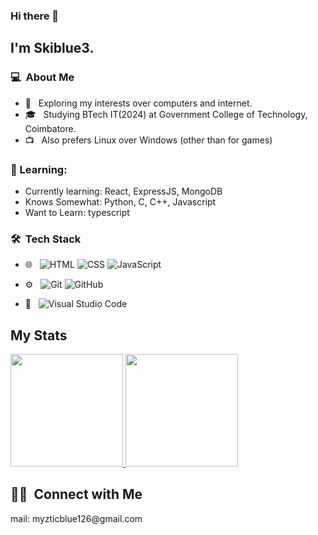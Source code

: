 ### Hi there 👋

## I'm Skiblue3.

### 💻 &nbsp;About Me 

- 🤔 &nbsp; Exploring my interests over computers and internet.
- 🎓 &nbsp; Studying BTech IT(2024) at Government College of Technology, Coimbatore.
- :tv: &nbsp; Also prefers Linux over Windows (other than for games)


### :blue_book: Learning: 
- Currently learning: React, ExpressJS, MongoDB
- Knows Somewhat: Python, C, C++, Javascript
- Want to Learn: typescript

### 🛠 &nbsp;Tech Stack

- 🌐 &nbsp;
  ![HTML](https://img.shields.io/badge/-HTML-333333?style=flat&logo=HTML5)
  ![CSS](https://img.shields.io/badge/-CSS-333333?style=flat&logo=CSS3&logoColor=1572B6)
  ![JavaScript](https://img.shields.io/badge/-JavaScript-333333?style=flat&logo=javascript)
  
- ⚙️ &nbsp;
  ![Git](https://img.shields.io/badge/-Git-333333?style=flat&logo=git)
  ![GitHub](https://img.shields.io/badge/-GitHub-333333?style=flat&logo=github)
- 🔧 &nbsp;
  ![Visual Studio Code](https://img.shields.io/badge/-Visual%20Studio%20Code-333333?style=flat&logo=visual-studio-code&logoColor=007ACC)


## My Stats
<p>
<a href="https://github.com/AVS1508">
  <img height="180em" src="https://github-readme-stats.vercel.app/api?username=skiblue3&show_icons=true&theme=radical" />
  <img height="180em" src="https://github-readme-stats-eight-theta.vercel.app/api/top-langs/?username=skiblue3&theme=radical&layout=compact&exclude_lang=java+r" />
</a>
</p>


##  🤝🏻 &nbsp;Connect with Me

<p>mail: myzticblue126@gmail.com</p>


<!--
**skiblue3/skiblue3** is a ✨ _special_ ✨ repository because its `README.md` (this file) appears on your GitHub profile.
